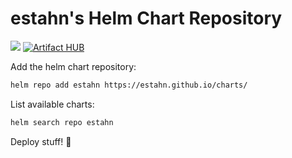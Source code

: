 # estahn's Helm Chart Repository

[![](https://github.com/estahn/charts/workflows/Release%20Charts/badge.svg)](https://github.com/estahn/charts/actions)
[![Artifact HUB](https://img.shields.io/endpoint?url=https://artifacthub.io/badge/repository/estahn)](https://artifacthub.io/packages/search?repo=estahn)


Add the helm chart repository:

```bash
helm repo add estahn https://estahn.github.io/charts/
```

List available charts:

```bash
helm search repo estahn
```

Deploy stuff! :rocket:

